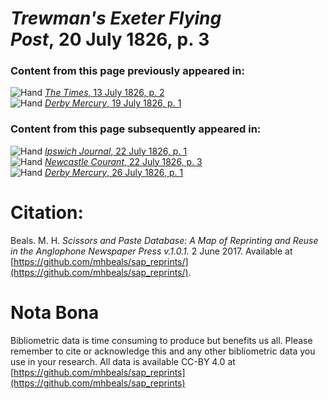 # *Trewman's Exeter Flying Post*, 20 July 1826, p. 3  
  
### Content from this page previously appeared in:  
![Hand](http://scissorsandpaste.net/wp-content/uploads/2017/06/smallhandpointer.png) [*The Times*, 13 July 1826, p. 2](https://mhbeals.github.io/sap_html/The-Times/The-Times-13-July-1826-p-2)  
![Hand](http://scissorsandpaste.net/wp-content/uploads/2017/06/smallhandpointer.png) [*Derby Mercury*, 19 July 1826, p. 1](https://mhbeals.github.io/sap_html/Derby-Mercury/Derby-Mercury-19-July-1826-p-1)  
  
### Content from this page subsequently appeared in:  
![Hand](http://scissorsandpaste.net/wp-content/uploads/2017/06/smallhandpointer.png) [*Ipswich Journal*, 22 July 1826, p. 1](https://mhbeals.github.io/sap_html/Ipswich-Journal/Ipswich-Journal-22-July-1826-p-1)  
![Hand](http://scissorsandpaste.net/wp-content/uploads/2017/06/smallhandpointer.png) [*Newcastle Courant*, 22 July 1826, p. 3](https://mhbeals.github.io/sap_html/Newcastle-Courant/Newcastle-Courant-22-July-1826-p-3)  
![Hand](http://scissorsandpaste.net/wp-content/uploads/2017/06/smallhandpointer.png) [*Derby Mercury*, 26 July 1826, p. 1](https://mhbeals.github.io/sap_html/Derby-Mercury/Derby-Mercury-26-July-1826-p-1)  


# Citation: 

Beals. M. H. *Scissors and Paste Database: A Map of Reprinting and Reuse in the Anglophone Newspaper Press v.1.0.1.* 2 June 2017. Available at [https://github.com/mhbeals/sap_reprints/](https://github.com/mhbeals/sap_reprints/). 

# Nota Bona

Bibliometric data is time consuming to produce but benefits us all. Please remember to cite or acknowledge this and any other bibliometric data you use in your research. All data is available CC-BY 4.0 at [https://github.com/mhbeals/sap_reprints](https://github.com/mhbeals/sap_reprints)